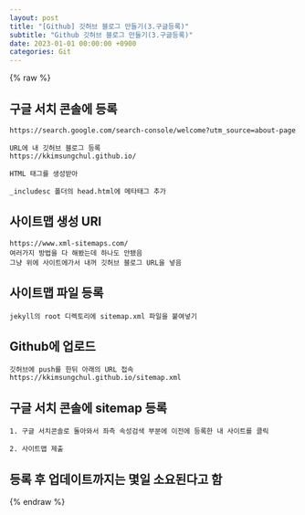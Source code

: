 ```yaml
---  
layout: post  
title: "[Github] 깃허브 블로그 만들기(3.구글등록)"  
subtitle: "Github 깃허브 블로그 만들기(3.구글등록)"  
date: 2023-01-01 00:00:00 +0900  
categories: Git  
---  
```

{% raw %}  
## 구글 서치 콘솔에 등록  
	https://search.google.com/search-console/welcome?utm_source=about-page  
  
	URL에 내 깃허브 블로그 등록  
	https://kkimsungchul.github.io/  
  
	HTML 태그를 생성받아  
  
	_includesc 폴더의 head.html에 메타태그 추가  
  
## 사이트맵 생성 URl  
	https://www.xml-sitemaps.com/  
	여러가지 방법을 다 해봤는데 하나도 안됐음  
	그냥 위에 사이트에가서 내꺼 깃허브 블로그 URL을 넣음  
  
## 사이트맵 파일 등록  
	jekyll의 root 디렉토리에 sitemap.xml 파일을 붙여넣기  
  
## Github에 업로드  
	깃허브에 push를 한뒤 아래의 URL 접속  
	https://kkimsungchul.github.io/sitemap.xml  
  
## 구글 서치 콘솔에 sitemap 등록  
	1. 구글 서치콘솔로 돌아와서 좌측 속성검색 부분에 이전에 등록한 내 사이트를 클릭  
  
	2. 사이트맵 제출  
  
## 등록 후 업데이트까지는 몇일 소요된다고 함  
  
{% endraw %}